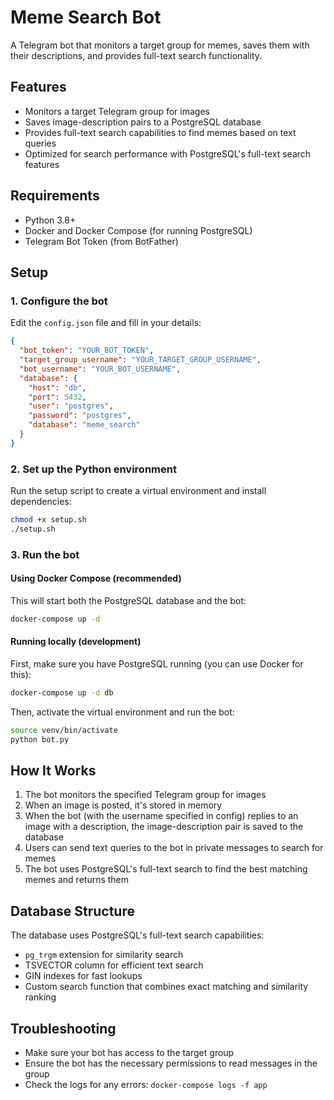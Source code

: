 # Meme Search Bot

A Telegram bot that monitors a target group for memes, saves them with their descriptions, and provides full-text search functionality.

## Features

- Monitors a target Telegram group for images
- Saves image-description pairs to a PostgreSQL database
- Provides full-text search capabilities to find memes based on text queries
- Optimized for search performance with PostgreSQL's full-text search features

## Requirements

- Python 3.8+
- Docker and Docker Compose (for running PostgreSQL)
- Telegram Bot Token (from BotFather)

## Setup

### 1. Configure the bot

Edit the `config.json` file and fill in your details:

```json
{
  "bot_token": "YOUR_BOT_TOKEN",
  "target_group_username": "YOUR_TARGET_GROUP_USERNAME",
  "bot_username": "YOUR_BOT_USERNAME",
  "database": {
    "host": "db",
    "port": 5432,
    "user": "postgres",
    "password": "postgres",
    "database": "meme_search"
  }
}
```

### 2. Set up the Python environment

Run the setup script to create a virtual environment and install dependencies:

```bash
chmod +x setup.sh
./setup.sh
```

### 3. Run the bot

#### Using Docker Compose (recommended)

This will start both the PostgreSQL database and the bot:

```bash
docker-compose up -d
```

#### Running locally (development)

First, make sure you have PostgreSQL running (you can use Docker for this):

```bash
docker-compose up -d db
```

Then, activate the virtual environment and run the bot:

```bash
source venv/bin/activate
python bot.py
```

## How It Works

1. The bot monitors the specified Telegram group for images
2. When an image is posted, it's stored in memory
3. When the bot (with the username specified in config) replies to an image with a description, the image-description pair is saved to the database
4. Users can send text queries to the bot in private messages to search for memes
5. The bot uses PostgreSQL's full-text search to find the best matching memes and returns them

## Database Structure

The database uses PostgreSQL's full-text search capabilities:

- `pg_trgm` extension for similarity search
- TSVECTOR column for efficient text search
- GIN indexes for fast lookups
- Custom search function that combines exact matching and similarity ranking

## Troubleshooting

- Make sure your bot has access to the target group
- Ensure the bot has the necessary permissions to read messages in the group
- Check the logs for any errors: `docker-compose logs -f app`
